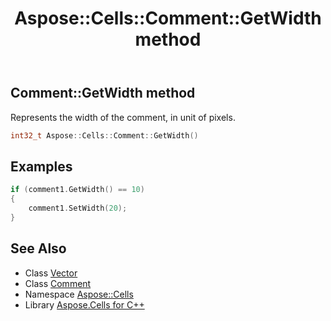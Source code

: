 ﻿---
title: Aspose::Cells::Comment::GetWidth method
linktitle: GetWidth
second_title: Aspose.Cells for C++ API Reference
description: 'Aspose::Cells::Comment::GetWidth method. Represents the width of the comment, in unit of pixels in C++.'
type: docs
weight: 3500
url: /cpp/aspose.cells/comment/getwidth/
---
## Comment::GetWidth method


Represents the width of the comment, in unit of pixels.

```cpp
int32_t Aspose::Cells::Comment::GetWidth()
```


## Examples


```cpp
if (comment1.GetWidth() == 10)
{
    comment1.SetWidth(20);
}
```

## See Also

* Class [Vector](../../vector/)
* Class [Comment](../)
* Namespace [Aspose::Cells](../../)
* Library [Aspose.Cells for C++](../../../)
